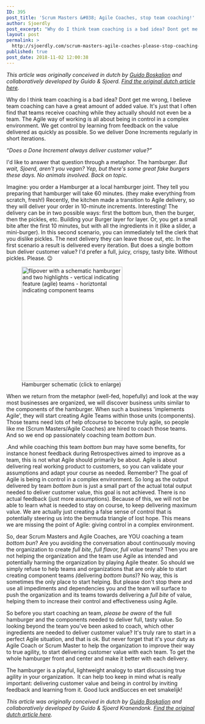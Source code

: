 ```yaml
---
ID: 395
post_title: 'Scrum Masters &#038; Agile Coaches, stop team coaching!'
author: Sjoerdly
post_excerpt: "Why do I think team coaching is a bad idea? Dont get me wrong, I believe team coaching can have a great amount of added value. It's just that I often find that teams receive coaching while they actually should not even be a team."
layout: post
permalink: >
  http://sjoerdly.com/scrum-masters-agile-coaches-please-stop-coaching-teams/
published: true
post_date: 2018-11-02 12:00:38
---
```

<!-- wp:paragraph -->
<p><em>This article was originally conceived in dutch by <a href="https://www.linkedin.com/in/guidoboskaljon/">Guido Boskaljon</a> and collaboratively developed by Guido &amp; Sjoerd. <a href="https://www.linkedin.com/pulse/scrum-masters-en-agile-coaches-stop-eens-met-guido-boskaljon/">Find the original dutch article here</a>.</em></p>
<!-- /wp:paragraph -->

<!-- wp:paragraph -->
<p>Why do I think team coaching is a bad idea? Dont get me wrong, I believe team coaching can have a great amount of added value. It's just that I often find that teams receive coaching while they actually should not even be a team. The Agile way of working is all about being in control in a complex environment. We get control by learning from feedback on the value delivered as quickly as possible. So we deliver Done Increments regularly in short iterations.</p>
<!-- /wp:paragraph -->

<!-- wp:paragraph -->
<p><em>“Does a Done Increment always deliver customer value?”</em></p>
<!-- /wp:paragraph -->

<!-- wp:paragraph -->
<p>I'd like to answer that question through a metaphor. The hamburger. <em>But wait, Sjoerd, aren't you vegan? Yep, but there's some great fake burgers these days. No animals involved. Back on topic.</em></p>
<!-- /wp:paragraph -->

<!-- wp:paragraph -->
<p>Imagine: you order a Hamburger at a local hamburger joint. They tell you preparing that hamburger will take 60 minutes. (they make everything from scratch, fresh!) Recently, the kitchen made a transition to Agile delivery, so they will deliver your order in 10-minute increments. Interesting! The delivery can be in two possible ways: first the bottom bun, then the burger, then the pickles, etc. Building your Burger layer for layer. Or, you get a small bite after the first 10 minutes, but with all the ingredients in it (like a slider, a mini-burger). In this second scenario, you can immediately tell the clerk that you dislike pickles. The next delivery they can leave those out, etc. In the first scenario a result is delivered every iteration. But does a single bottom bun deliver customer value? I'd prefer a full, juicy, crispy, tasty bite. Without pickles. Please. 😉</p>
<!-- /wp:paragraph -->

<!-- wp:image {"id":405,"align":"right","width":264,"height":300,"linkDestination":"media"} -->
<div class="wp-block-image"><figure class="alignright is-resized"><a href="https://i0.wp.com/sjoerdly.com/wp/wp-content/uploads/2018/11/Hamburger-gesneden.png?fit=264%2C300"><img src="https://i0.wp.com/sjoerdly.com/wp/wp-content/uploads/2018/11/Hamburger-gesneden.png?fit=264%2C300" alt="flipover with a schematic hamburger and two highlights - vertical indicating feature (agile) teams - horiztontal indicating component teams" class="wp-image-405" width="264" height="300"/></a><figcaption>Hamburger schematic (click to enlarge)</figcaption></figure></div>
<!-- /wp:image -->

<!-- wp:paragraph -->
<p>When we return from the metaphor (well-fed, hopefully) and look at the way most businesses are organized, we will discover business units similar to the components of the hamburger. When such a business 'implements Agile', they will start creating Agile Teams within those units (components). Those teams need lots of help ofcourse to become truly agile, so people like me (Scrum Masters/Agile Coaches) are hired to coach those teams. And so we end op passionately coaching team <em>bottom bun</em>.</p>
<!-- /wp:paragraph -->

<!-- wp:paragraph -->
<p>.And while coaching this team <em>bottom bun</em> may have some benefits, for instance honest feedback during Retrospectives aimed to improve as a team, this is not what Agile should primarily be about. Agile is about delivering real working product to customers, so you can validate your assumptions and adapt your course as needed. Remember? The goal of Agile is being in control in a complex environment. So long as the output delivered by team <em>bottom bun</em> is just a small part of the actual total output needed to deliver customer value, this goal is not achieved. There is no actual feedback (just more assumptions). Because of this, we will not be able to learn what is needed to stay on course, to keep delivering maximum value. We are actually just creating a false sense of control that is potentially steering us into the bermuda triangle of lost hope. This means we are missing the point of Agile: giving control in a complex environment. <br></p>
<!-- /wp:paragraph -->

<!-- wp:paragraph -->
<p>So, dear Scrum Masters and Agile Coaches, are YOU coaching a team <em>bottom bun</em>? Are you avoiding the conversation about continuously moving the organization to create <em>full bite, full flavor, full</em> <em>value</em> teams? Then you are not helping the organization and the team use Agile as intended and potentially harming the organization by playing Agile theater. So should we simply refuse to help teams and organizations that are only able to start creating component teams <em>(</em>delivering<em> bottom buns</em>)? No way, this is sometimes the only place to start helping. But please don't stop there and use all impediments and dependencies you and the team will surface to push the organization and its teams towards delivering a <em>full bite</em> of value, helping them to increase their control and effectiveness using Agile.</p>
<!-- /wp:paragraph -->

<!-- wp:paragraph -->
<p>So before you start coaching an team, <em>please be aware</em> of the full hamburger and the components needed to deliver full, tasty value. So looking beyond the team you've been asked to coach, which other ingredients are needed to deliver customer value? It's truly rare to start in a perfect Agile situation, and that is ok. But never forget that it's your duty as Agile Coach or Scrum Master to help the organization to improve their way to true agility, to start delivering customer value with each team. To get the whole hamburger front and center and make it better with each delivery.</p>
<!-- /wp:paragraph -->

<!-- wp:paragraph -->
<p>The hamburger is a playful, lightweight analogy to start discussing true agility in your organization.  It can help too keep in mind what is really important: delivering customer value and being in control by inviting feedback and learning from it. Good luck andSucces en eet smakelijk!</p>
<!-- /wp:paragraph -->

<!-- wp:paragraph -->
<p><em>This article was originally conceived in dutch by <a href="https://www.linkedin.com/in/guidoboskaljon/">Guido Boskaljon</a> and collaboratively developed by Guido &amp; Sjoerd Kranendonk.</em> <em><a href="https://www.linkedin.com/pulse/scrum-masters-en-agile-coaches-stop-eens-met-guido-boskaljon/">Find the original dutch article here</a>.</em></p>
<!-- /wp:paragraph -->

<!-- wp:paragraph -->
<p>&nbsp;</p>
<!-- /wp:paragraph -->